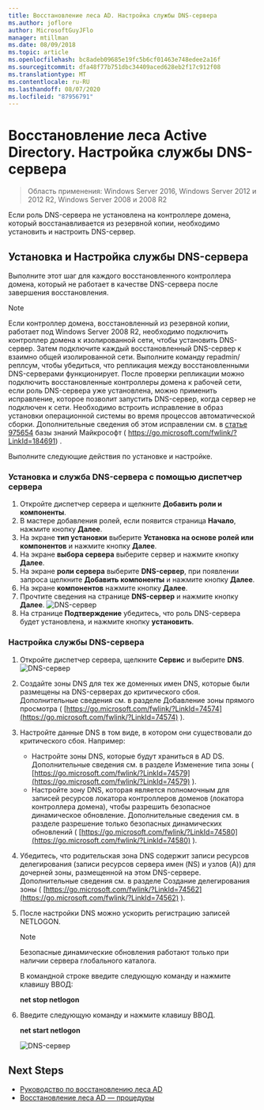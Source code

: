 ```yaml
---
title: Восстановление леса AD. Настройка службы DNS-сервера
ms.author: joflore
author: MicrosoftGuyJFlo
manager: mtillman
ms.date: 08/09/2018
ms.topic: article
ms.openlocfilehash: bc8adeb09685e19fc5b6cf01463e748edee2a16f
ms.sourcegitcommit: dfa48f77b751dbc34409aced628eb2f17c912f08
ms.translationtype: MT
ms.contentlocale: ru-RU
ms.lasthandoff: 08/07/2020
ms.locfileid: "87956791"
---
```

# <a name="ad-forest-recovery---configuring-the-dns-server-service"></a>Восстановление леса Active Directory. Настройка службы DNS-сервера

>Область применения: Windows Server 2016, Windows Server 2012 и 2012 R2, Windows Server 2008 и 2008 R2

Если роль DNS-сервера не установлена на контроллере домена, который восстанавливается из резервной копии, необходимо установить и настроить DNS-сервер.

## <a name="install-and-configure-the-dns-server-service"></a>Установка и Настройка службы DNS-сервера

Выполните этот шаг для каждого восстановленного контроллера домена, который не работает в качестве DNS-сервера после завершения восстановления.

> [!NOTE]
> Если контроллер домена, восстановленный из резервной копии, работает под Windows Server 2008 R2, необходимо подключить контроллер домена к изолированной сети, чтобы установить DNS-сервер. Затем подключите каждый восстановленный DNS-сервер к взаимно общей изолированной сети. Выполните команду repadmin/реплсум, чтобы убедиться, что репликация между восстановленными DNS-серверами функционирует. После проверки репликации можно подключить восстановленные контроллеры домена к рабочей сети, если роль DNS-сервера уже установлена, можно применить исправление, которое позволит запустить DNS-сервер, когда сервер не подключен к сети. Необходимо встроить исправление в образ установки операционной системы во время процессов автоматической сборки. Дополнительные сведения об этом исправлении см. в [статье 975654](https://go.microsoft.com/fwlink/?LinkId=184691) базы знаний Майкрософт ( https://go.microsoft.com/fwlink/?LinkId=184691) .

Выполните следующие действия по установке и настройке.

### <a name="to-install-and-the-dns-server-service-using-server-manager"></a>Установка и служба DNS-сервера с помощью диспетчер сервера

1. Откройте диспетчер сервера и щелкните **Добавить роли и компоненты**.
2. В мастере добавления ролей, если появится страница **Начало**, нажмите кнопку **Далее**.
3. На экране **тип установки** выберите **Установка на основе ролей или компонентов** и нажмите кнопку **Далее**.
4. На экране **выбора сервера** выберите сервер и нажмите кнопку **Далее**.
5. На экране **роли сервера** выберите **DNS-сервер**, при появлении запроса щелкните **Добавить компоненты** и нажмите кнопку **Далее**.
6. На экране **компонентов** нажмите кнопку **Далее**.
7. Прочтите сведения на странице **DNS-сервер** и нажмите кнопку **Далее**.
   ![DNS-сервер](media/AD-Forest-Recovery-Configure-DNS/dns1.png)
8. На странице **Подтверждение** убедитесь, что роль DNS-сервера будет установлена, и нажмите кнопку **установить**.

### <a name="to-configure-the-dns-server-service"></a>Настройка службы DNS-сервера

1. Откройте диспетчер сервера, щелкните **Сервис** и выберите **DNS**.
   ![DNS-сервер](media/AD-Forest-Recovery-Configure-DNS/dns2.png)
2. Создайте зоны DNS для тех же доменных имен DNS, которые были размещены на DNS-серверах до критического сбоя. Дополнительные сведения см. в разделе Добавление зоны прямого просмотра ( [https://go.microsoft.com/fwlink/?LinkId=74574](https://go.microsoft.com/fwlink/?LinkId=74574) ).
3. Настройте данные DNS в том виде, в котором они существовали до критического сбоя. Например:

   - Настройте зоны DNS, которые будут храниться в AD DS. Дополнительные сведения см. в разделе Изменение типа зоны ( [https://go.microsoft.com/fwlink/?LinkId=74579](https://go.microsoft.com/fwlink/?LinkId=74579) ).
   - Настройте зону DNS, которая является полномочным для записей ресурсов локатора контроллеров доменов (локатора контроллера домена), чтобы разрешить безопасное динамическое обновление. Дополнительные сведения см. в разделе разрешение только безопасных динамических обновлений ( [https://go.microsoft.com/fwlink/?LinkId=74580](https://go.microsoft.com/fwlink/?LinkId=74580) ).

4. Убедитесь, что родительская зона DNS содержит записи ресурсов делегирования (записи ресурсов сервера имен (NS) и узлов (A)) для дочерней зоны, размещенной на этом DNS-сервере. Дополнительные сведения см. в разделе Создание делегирования зоны ( [https://go.microsoft.com/fwlink/?LinkId=74562](https://go.microsoft.com/fwlink/?LinkId=74562) ).
5. После настройки DNS можно ускорить регистрацию записей NETLOGON.

   > [!NOTE]
   > Безопасные динамические обновления работают только при наличии сервера глобального каталога.

   В командной строке введите следующую команду и нажмите клавишу ВВОД:

   **net stop netlogon**

6. Введите следующую команду и нажмите клавишу ВВОД.

   **net start netlogon**

   ![DNS-сервер](media/AD-Forest-Recovery-Configure-DNS/dns3.png)

## <a name="next-steps"></a>Next Steps

- [Руководство по восстановлению леса AD](AD-Forest-Recovery-Guide.md)
- [Восстановление леса AD — процедуры](AD-Forest-Recovery-Procedures.md)
